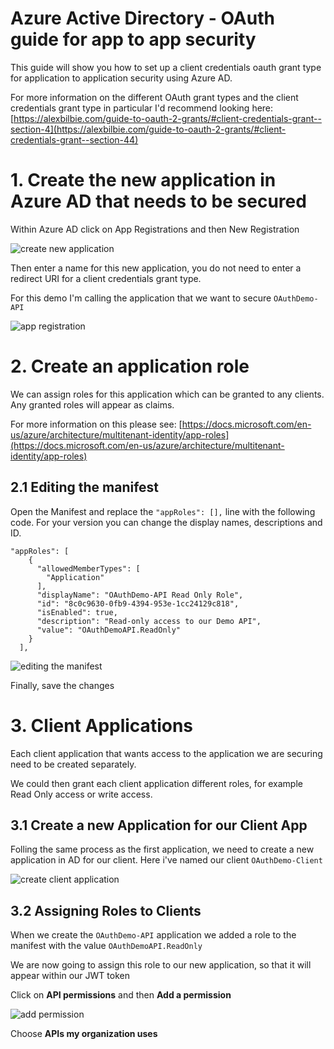 # Azure Active Directory - OAuth guide for app to app security


This guide will show you how to set up a client credentials oauth grant type for application to application security using Azure AD. 

For more information on the different OAuth grant types and the client credentials grant type in particular I'd recommend looking here: [https://alexbilbie.com/guide-to-oauth-2-grants/#client-credentials-grant--section-4](https://alexbilbie.com/guide-to-oauth-2-grants/#client-credentials-grant--section-44)


# 1.    Create the new application in Azure AD that needs to be secured

Within Azure AD click on App Registrations and then New Registration

![create new application](images/create-app.png) 

Then enter a name for this new application, you do not need to enter a redirect URI for a client credentials grant type.  

For this demo I'm calling the application that we want to secure ```OAuthDemo-API```

![app registration](images/app-registration.png) 

# 2.    Create an application role

We can assign roles for this application which can be granted to any clients. Any granted roles will appear as claims. 

For more information on this please see: [https://docs.microsoft.com/en-us/azure/architecture/multitenant-identity/app-roles](https://docs.microsoft.com/en-us/azure/architecture/multitenant-identity/app-roles)

## 2.1   Editing the manifest

Open the Manifest and replace the ```"appRoles": [],``` line with the following code. For your version you can change the display names, descriptions and ID. 

```
"appRoles": [
    {
      "allowedMemberTypes": [
        "Application"
      ],
      "displayName": "OAuthDemo-API Read Only Role",
      "id": "8c0c9630-0fb9-4394-953e-1cc24129c818",
      "isEnabled": true,
      "description": "Read-only access to our Demo API",
      "value": "OAuthDemoAPI.ReadOnly"
    }
  ],
```
![editing the manifest](images/mainifest.png) 


Finally, save the changes

# 3.    Client Applications

Each client application that wants access to the application we are securing need to be created separately. 

We could then grant each client application different roles, for example Read Only access or write access. 

## 3.1   Create a new Application for our Client App

Folling the same process as the first application, we need to create a new application in AD for our client. Here i've named our client ```OAuthDemo-Client```

![create client application](images/create-client.png) 


## 3.2 Assigning Roles to Clients

When we create the ```OAuthDemo-API``` application we added a role to the manifest with the value ```OAuthDemoAPI.ReadOnly```

We are now going to assign this role to our new application, so that it will appear within our JWT token

Click on **API permissions** and then **Add a permission**

![add permission](images/add-permission.png) 


Choose **APIs my organization uses**